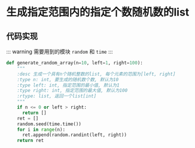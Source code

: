 # 生成指定范围内的指定个数随机数的list

## 代码实现

::: warning 需要用到的模块
`random` 和 `time`
:::

```python
def generate_random_array(n=10, left=1, right=100):
    """
    :desc 生成一个具有n个随机整数的list, 每个元素的范围为[left, right]
    :type n: int, 要生成的随机数个数, 默认为10
    :type left: int, 指定范围的最小值, 默认为1
    :type right: int, 指定范围的最大值, 默认为100
    :rtype: list, 返回一个list[int]
    """
    if n <= 0 or left > right:
      return []
    ret = []
    random.seed(time.time())
    for i in range(n):
      ret.append(random.randint(left, right))
    return ret

```
